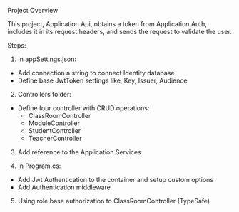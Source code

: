 ﻿Project Overview

This project, Application.Api, obtains a token from Application.Auth, includes it in its request headers, and sends the request to validate the user.

Steps:
1. In appSettings.json:
 - Add connection a string to connect Identity database
 - Define base JwtToken settings like, Key, Issuer, Audience

2. Controllers folder:
 -  Define four controller with CRUD operations:
	- ClassRoomController
	- ModuleController
	- StudentController
	- TeacherController

3. Add reference to the Application.Services

4. In Program.cs:
 - Add Jwt Authentication to the container and setup custom options
 - Add Authentication middleware

5. Using role base authorization to ClassRoomController (TypeSafe)